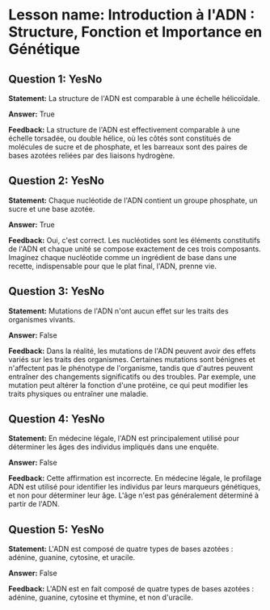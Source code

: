 # Lesson name: Introduction à l'ADN : Structure, Fonction et Importance en Génétique

## Question 1: YesNo

**Statement:** La structure de l'ADN est comparable à une échelle hélicoïdale.

**Answer:** True

**Feedback:**
La structure de l'ADN est effectivement comparable à une échelle torsadée, ou double hélice, où les côtés sont constitués de molécules de sucre et de phosphate, et les barreaux sont des paires de bases azotées reliées par des liaisons hydrogène.


## Question 2: YesNo

**Statement:** Chaque nucléotide de l'ADN contient un groupe phosphate, un sucre et une base azotée.

**Answer:** True

**Feedback:**
Oui, c'est correct. Les nucléotides sont les éléments constitutifs de l'ADN et chaque unité se compose exactement de ces trois composants. Imaginez chaque nucléotide comme un ingrédient de base dans une recette, indispensable pour que le plat final, l'ADN, prenne vie.


## Question 3: YesNo

**Statement:** Mutations de l'ADN n'ont aucun effet sur les traits des organismes vivants.

**Answer:** False

**Feedback:**
Dans la réalité, les mutations de l'ADN peuvent avoir des effets variés sur les traits des organismes. Certaines mutations sont bénignes et n'affectent pas le phénotype de l'organisme, tandis que d'autres peuvent entraîner des changements significatifs ou des troubles. Par exemple, une mutation peut altérer la fonction d'une protéine, ce qui peut modifier les traits physiques ou entraîner une maladie.


## Question 4: YesNo

**Statement:** En médecine légale, l'ADN est principalement utilisé pour déterminer les âges des individus impliqués dans une enquête.

**Answer:** False

**Feedback:**
Cette affirmation est incorrecte. En médecine légale, le profilage ADN est utilisé pour identifier les individus par leurs marqueurs génétiques, et non pour déterminer leur âge. L'âge n'est pas généralement déterminé à partir de l'ADN.


## Question 5: YesNo

**Statement:** L'ADN est composé de quatre types de bases azotées : adénine, guanine, cytosine, et uracile.

**Answer:** False

**Feedback:**
L'ADN est en fait composé de quatre types de bases azotées : adénine, guanine, cytosine et thymine, et non d'uracile.

